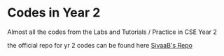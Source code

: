 # Codes in Year 2
Almost all the codes from the Labs and Tutorials / Practice in CSE Year 2

the official repo for yr 2 codes can be found here [SivaaB's Repo](https://github.com/SivaaB/BITSPil-CSF213)
